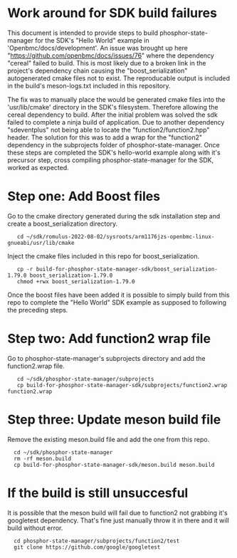 # Work around for SDK build failures

This document is intended to provide steps to build phosphor-state-manager for
the SDK's "Hello World" example in 'Openbmc/docs/development'. An issue was brought up
here "https://github.com/openbmc/docs/issues/76" where the dependency "cereal" failed
to build. This is most likely due to a broken link in the project's dependency chain
causing the "boost_serialization" autogenerated cmake files not to exist.
The reproducable output is included in the build's meson-logs.txt included in this
repository.

The fix was to manually place the would be generated cmake files into the
'usr/lib/cmake' directory in the SDK's filesystem. Therefore allowing
the cereal dependency to build.
After the initial problem was solved the sdk failed to complete a ninja
build of application. Due to another dependency "sdeventplus" not being
able to locate the "function2/function2.hpp" header. The solution for this
was to add a wrap for the "function2" dependency in the subprojects folder
of phosphor-state-manager.
Once these steps are completed the SDK's hello-world example along with it's
precursor step, cross compiling phosphor-state-manager for the SDK, worked as
expected.

# Step one: Add Boost files

Go to the cmake directory generated during the sdk installation step
and create a boost_serialization directory.
```
   cd ~/sdk/romulus-2022-08-02/sysroots/arm1176jzs-openbmc-linux-gnueabi/usr/lib/cmake
```

Inject the cmake files included in this repo for boost_serialization.
```
   cp -r build-for-phosphor-state-manager-sdk/boost_serialization-1.79.0 boost_serialization-1.79.0
   chmod +rwx boost_serialization-1.79.0
```

Once the boost files have been added it is possible to simply build from this repo to complete
the "Hello World" SDK example as supposed to following the preceding steps.

# Step two: Add function2 wrap file
Go to phosphor-state-manager's subprojects directory and add the function2.wrap file.
```
   cd ~/sdk/phosphor-state-manager/subprojects
   cp build-for-phosphor-state-manager-sdk/subprojects/function2.wrap function2.wrap
```

# Step three: Update meson build file

Remove the existing meson.build file and add the one from this repo.

```
  cd ~/sdk/phosphor-state-manager
  rm -rf meson.build
  cp build-for-phosphor-state-manager-sdk/meson.build meson.build
```
# If the build is still unsuccesful

It is possible that the meson build will fail due to function2 not grabbing it's googletest dependency.
That's fine just manually throw it in there and it will build without error.

```
  cd phosphor-state-manager/subprojects/function2/test
  git clone https://github.com/google/googletest
```
